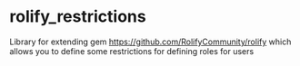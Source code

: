 # rolify_restrictions
Library for extending gem https://github.com/RolifyCommunity/rolify which allows you to define some restrictions for defining roles for users

